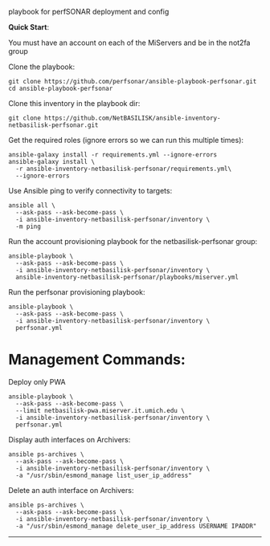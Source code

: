 playbook for perfSONAR deployment and config

**Quick Start**:

You must have an account on each of the MiServers and be in the not2fa group

Clone the playbook:

```
git clone https://github.com/perfsonar/ansible-playbook-perfsonar.git
cd ansible-playbook-perfsonar
```

Clone this inventory in the playbook dir:

```
git clone https://github.com/NetBASILISK/ansible-inventory-netbasilisk-perfsonar.git
```

Get the required roles (ignore errors so we can run this multiple times):

```
ansible-galaxy install -r requirements.yml --ignore-errors
ansible-galaxy install \
  -r ansible-inventory-netbasilisk-perfsonar/requirements.yml\
  --ignore-errors
```

Use Ansible ping to verify connectivity to targets:

```
ansible all \
  --ask-pass --ask-become-pass \
  -i ansible-inventory-netbasilisk-perfsonar/inventory \
  -m ping
```

Run the account provisioning playbook for the netbasilisk-perfsonar group:

```
ansible-playbook \
  --ask-pass --ask-become-pass \
  -i ansible-inventory-netbasilisk-perfsonar/inventory \
  ansible-inventory-netbasilisk-perfsonar/playbooks/miserver.yml
```

Run the perfsonar provisioning playbook:

```
ansible-playbook \
  --ask-pass --ask-become-pass \
  -i ansible-inventory-netbasilisk-perfsonar/inventory \
  perfsonar.yml
```

# Management Commands:

Deploy only PWA

```
ansible-playbook \
  --ask-pass --ask-become-pass \
  --limit netbasilisk-pwa.miserver.it.umich.edu \
  -i ansible-inventory-netbasilisk-perfsonar/inventory \
  perfsonar.yml
```

Display auth interfaces on Archivers:

```
ansible ps-archives \
  --ask-pass --ask-become-pass \
  -i ansible-inventory-netbasilisk-perfsonar/inventory \
  -a "/usr/sbin/esmond_manage list_user_ip_address"
```

Delete an auth interface on Archivers:

```
ansible ps-archives \
  --ask-pass --ask-become-pass \
  -i ansible-inventory-netbasilisk-perfsonar/inventory \
  -a "/usr/sbin/esmond_manage delete_user_ip_address USERNAME IPADDR"
```

---

